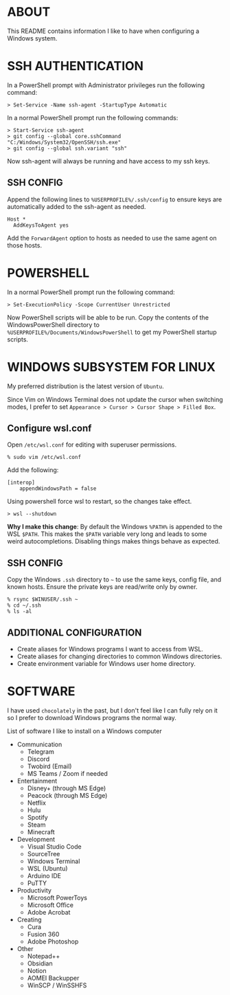# ABOUT

This README contains information I like to have when configuring a Windows
system.

# SSH AUTHENTICATION

In a PowerShell prompt with Administrator privileges run the following command:

```
> Set-Service -Name ssh-agent -StartupType Automatic
```

In a normal PowerShell prompt run the following commands:

```
> Start-Service ssh-agent
> git config --global core.sshCommand "C:/Windows/System32/OpenSSH/ssh.exe"
> git config --global ssh.variant "ssh"
```

Now ssh-agent will always be running and have access to my ssh keys.

## SSH CONFIG

Append the following lines to `%USERPROFILE%/.ssh/config` to ensure keys are 
automatically added to the ssh-agent as needed.

```
Host *
  AddKeysToAgent yes
```

Add the `ForwardAgent` option to hosts as needed to use the same agent on those
hosts.

# POWERSHELL

In a normal PowerShell prompt run the following command:

```
> Set-ExecutionPolicy -Scope CurrentUser Unrestricted
```

Now PowerShell scripts will be able to be run. Copy the contents of the 
WindowsPowerShell directory to `%USERPROFILE%/Documents/WindowsPowerShell` to 
get my PowerShell startup scripts.

# WINDOWS SUBSYSTEM FOR LINUX

My preferred distribution is the latest version of `Ubuntu`.

Since Vim on Windows Terminal does not update the cursor when switching modes,
I prefer to set `Appearance > Cursor > Cursor Shape > Filled Box`.

## Configure wsl.conf

Open `/etc/wsl.conf` for editing with superuser permissions.

```
% sudo vim /etc/wsl.conf
```

Add the following:

```
[interop]
    appendWindowsPath = false
```

Using powershell force wsl to restart, so the changes take effect.

```
> wsl --shutdown
```

**Why I make this change**: By default the Windows `%PATH%` is appended to the WSL `$PATH`. This makes the
`$PATH` variable very long and leads to some weird autocompletions. Disabling 
things makes things behave as expected.

## SSH CONFIG

Copy the Windows `.ssh` directory to `~` to use the same keys, config file, and
known hosts. Ensure the private keys are read/write only by owner.

```
% rsync $WINUSER/.ssh ~
% cd ~/.ssh
% ls -al
```

## ADDITIONAL CONFIGURATION

* Create aliases for Windows programs I want to access from WSL.  
* Create aliases for changing directories to common Windows directories.
*  Create environment variable for Windows user home directory.

# SOFTWARE

I have used `chocolately` in the past, but I don't feel like I can fully rely on it so I prefer to download Windows programs the normal way.

List of software I like to install on a Windows computer
* Communication
  * Telegram
  * Discord
  * Twobird (Email)
  * MS Teams / Zoom if needed
* Entertainment
  * Disney+ (through MS Edge)
  * Peacock (through MS Edge)
  * Netflix
  * Hulu
  * Spotify
  * Steam
  * Minecraft
* Development
  * Visual Studio Code
  * SourceTree
  * Windows Terminal
  * WSL (Ubuntu)
  * Arduino IDE
  * PuTTY
* Productivity
  * Microsoft PowerToys
  * Microsoft Office
  * Adobe Acrobat
* Creating
  * Cura
  * Fusion 360
  * Adobe Photoshop
* Other
  * Notepad++
  * Obsidian
  * Notion
  * AOMEI Backupper
  * WinSCP / WinSSHFS
